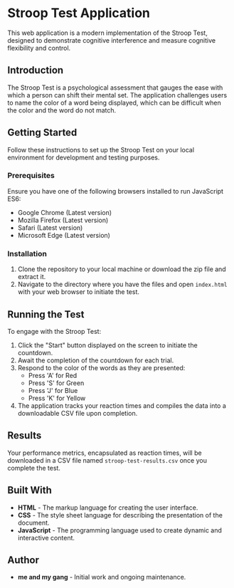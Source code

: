 ﻿# Stroop Test Application

This web application is a modern implementation of the Stroop Test, designed to demonstrate cognitive interference and measure cognitive flexibility and control.

## Introduction

The Stroop Test is a psychological assessment that gauges the ease with which a person can shift their mental set. The application challenges users to name the color of a word being displayed, which can be difficult when the color and the word do not match.

## Getting Started

Follow these instructions to set up the Stroop Test on your local environment for development and testing purposes.

### Prerequisites

Ensure you have one of the following browsers installed to run JavaScript ES6:

- Google Chrome (Latest version)
- Mozilla Firefox (Latest version)
- Safari (Latest version)
- Microsoft Edge (Latest version)

### Installation

1. Clone the repository to your local machine or download the zip file and extract it.
2. Navigate to the directory where you have the files and open `index.html` with your web browser to initiate the test.

## Running the Test

To engage with the Stroop Test:

1. Click the "Start" button displayed on the screen to initiate the countdown.
2. Await the completion of the countdown for each trial.
3. Respond to the color of the words as they are presented:
   - Press 'A' for Red
   - Press 'S' for Green
   - Press 'J' for Blue
   - Press 'K' for Yellow
4. The application tracks your reaction times and compiles the data into a downloadable CSV file upon completion.

## Results

Your performance metrics, encapsulated as reaction times, will be downloaded in a CSV file named `stroop-test-results.csv` once you complete the test.

## Built With

- **HTML** - The markup language for creating the user interface.
- **CSS** - The style sheet language for describing the presentation of the document.
- **JavaScript** - The programming language used to create dynamic and interactive content.

## Author

- **me and my gang** - Initial work and ongoing maintenance.
